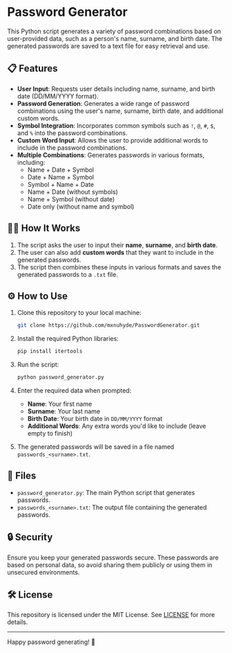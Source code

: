 # Password Generator

This Python script generates a variety of password combinations based on user-provided data, such as a person's name, surname, and birth date. The generated passwords are saved to a text file for easy retrieval and use.

## 📋 Features

- **User Input**: Requests user details including name, surname, and birth date (DD/MM/YYYY format).
- **Password Generation**: Generates a wide range of password combinations using the user's name, surname, birth date, and additional custom words.
- **Symbol Integration**: Incorporates common symbols such as `!`, `@`, `#`, `$`, and `%` into the password combinations.
- **Custom Word Input**: Allows the user to provide additional words to include in the password combinations.
- **Multiple Combinations**: Generates passwords in various formats, including:
  - Name + Date + Symbol
  - Date + Name + Symbol
  - Symbol + Name + Date
  - Name + Date (without symbols)
  - Name + Symbol (without date)
  - Date only (without name and symbol)

## 🧑‍💻 How It Works

1. The script asks the user to input their **name**, **surname**, and **birth date**.
2. The user can also add **custom words** that they want to include in the generated passwords.
3. The script then combines these inputs in various formats and saves the generated passwords to a `.txt` file.

## ⚙️ How to Use

1. Clone this repository to your local machine:
    ```bash
    git clone https://github.com/mxnuhyde/PasswordGenerator.git
    ```

2. Install the required Python libraries:
    ```bash
    pip install itertools
    ```

3. Run the script:
    ```bash
    python password_generator.py
    ```

4. Enter the required data when prompted:
    - **Name**: Your first name
    - **Surname**: Your last name
    - **Birth Date**: Your birth date in `DD/MM/YYYY` format
    - **Additional Words**: Any extra words you'd like to include (leave empty to finish)

5. The generated passwords will be saved in a file named `passwords_<surname>.txt`.

## 📂 Files

- `password_generator.py`: The main Python script that generates passwords.
- `passwords_<surname>.txt`: The output file containing the generated passwords.

## 🔒 Security

Ensure you keep your generated passwords secure. These passwords are based on personal data, so avoid sharing them publicly or using them in unsecured environments.

## 🛠️ License

This repository is licensed under the MIT License. See [LICENSE](LICENSE) for more details.

---

Happy password generating! 🔐
